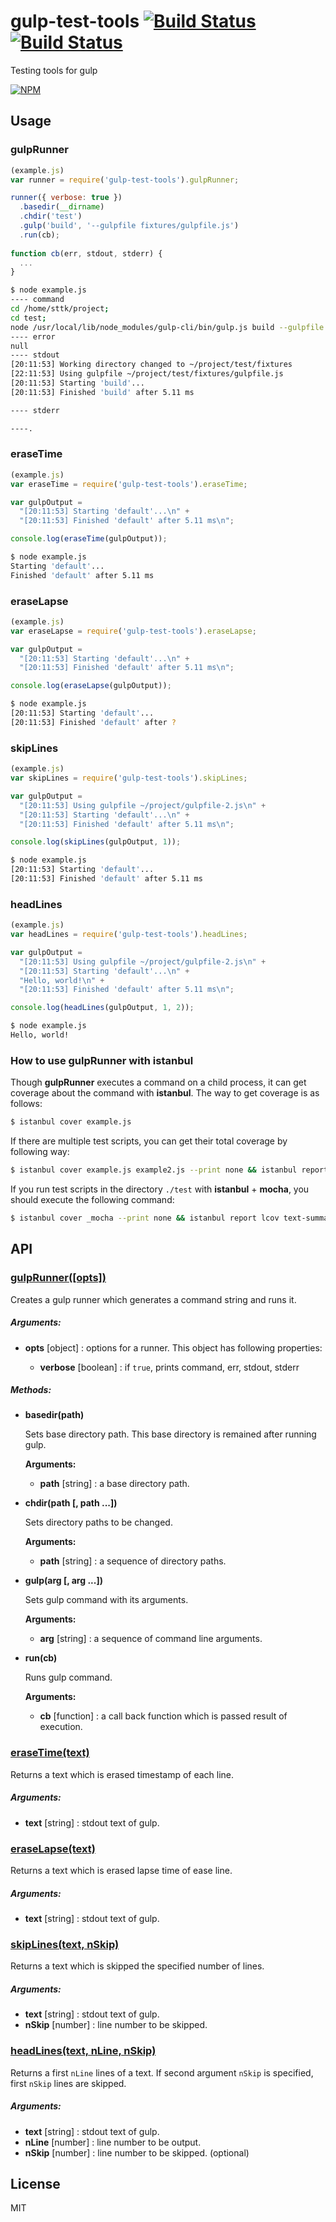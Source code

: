 gulp-test-tools [![Build Status][travis-img]][travis-url] [![Build Status][appveyor-img]][appveyor-url]
===============

Testing tools for gulp

[![NPM][npm-img]][npm-url]

Usage
-----

### gulpRunner

```js
(example.js)
var runner = require('gulp-test-tools').gulpRunner;

runner({ verbose: true })
  .basedir(__dirname)
  .chdir('test')
  .gulp('build', '--gulpfile fixtures/gulpfile.js')
  .run(cb);
  
function cb(err, stdout, stderr) {
  ...
}
```

```sh
$ node example.js
---- command
cd /home/sttk/project;
cd test; 
node /usr/local/lib/node_modules/gulp-cli/bin/gulp.js build --gulpfile fixtures/gulpfile.js
---- error
null
---- stdout
[20:11:53] Working directory changed to ~/project/test/fixtures
[22:11:53] Using gulpfile ~/project/test/fixtures/gulpfile.js
[20:11:53] Starting 'build'...
[20:11:53] Finished 'build' after 5.11 ms

---- stderr

----.
```

### eraseTime

```js
(example.js)
var eraseTime = require('gulp-test-tools').eraseTime;

var gulpOutput = 
  "[20:11:53] Starting 'default'...\n" +
  "[20:11:53] Finished 'default' after 5.11 ms\n";

console.log(eraseTime(gulpOutput));
```

```sh
$ node example.js
Starting 'default'...
Finished 'default' after 5.11 ms

```

### eraseLapse

```js
(example.js)
var eraseLapse = require('gulp-test-tools').eraseLapse;

var gulpOutput = 
  "[20:11:53] Starting 'default'...\n" +
  "[20:11:53] Finished 'default' after 5.11 ms\n";

console.log(eraseLapse(gulpOutput));
```

```sh
$ node example.js
[20:11:53] Starting 'default'...
[20:11:53] Finished 'default' after ?
```

### skipLines

```js
(example.js)
var skipLines = require('gulp-test-tools').skipLines;

var gulpOutput = 
  "[20:11:53] Using gulpfile ~/project/gulpfile-2.js\n" +
  "[20:11:53] Starting 'default'...\n" +
  "[20:11:53] Finished 'default' after 5.11 ms\n";

console.log(skipLines(gulpOutput, 1));
```

```sh
$ node example.js
[20:11:53] Starting 'default'...
[20:11:53] Finished 'default' after 5.11 ms

```


### headLines

```js
(example.js)
var headLines = require('gulp-test-tools').headLines;

var gulpOutput = 
  "[20:11:53] Using gulpfile ~/project/gulpfile-2.js\n" +
  "[20:11:53] Starting 'default'...\n" +
  "Hello, world!\n" +
  "[20:11:53] Finished 'default' after 5.11 ms\n";

console.log(headLines(gulpOutput, 1, 2));
```

```sh
$ node example.js
Hello, world!

```

### How to use gulpRunner with istanbul

Though **gulpRunner** executes a command on a child process, it can get coverage about the command with **istanbul**. The way to get coverage is as follows:

```sh
$ istanbul cover example.js
```

If there are multiple test scripts, you can get their total coverage by following way:

```sh
$ istanbul cover example.js example2.js --print none && istanbul report lcov text-summary
```

If you run test scripts in the directory `./test` with **istanbul** + **mocha**, you should execute the following command:

```sh
$ istanbul cover _mocha --print none && istanbul report lcov text-summary
```

API
---

### <u>gulpRunner([opts])</u>

Creates a gulp runner which generates a command string and runs it.

##### Arguments:

* **opts** [object] : options for a runner. This object has following properties:

  - **verbose** [boolean] : if `true`, prints command, err, stdout, stderr

##### Methods:

* **basedir(path)**

  Sets base directory path.
  This base directory is remained after running gulp.

  **Arguments:**
  
  - **path** [string] : a base directory path.

* **chdir(path [, path ...])**

  Sets directory paths to be changed.

  **Arguments:**

  - **path** [string] : a sequence of directory paths.

* **gulp(arg [, arg ...])**

  Sets gulp command with its arguments.

  **Arguments:**
  
  - **arg** [string] : a sequence of command line arguments.

* **run(cb)**

  Runs gulp command.

  **Arguments:**

  - **cb** [function] : a call back function which is passed result of execution.

### <u>eraseTime(text)</u>

Returns a text which is erased timestamp of each line.

##### Arguments:

* **text** [string] : stdout text of gulp.

### <u>eraseLapse(text)</u>

Returns a text which is erased lapse time of ease line.

##### Arguments:

* **text** [string] : stdout text of gulp.

### <u>skipLines(text, nSkip)</u>

Returns a text which is skipped the specified number of lines.

##### Arguments:

* **text** [string] : stdout text of gulp.
* **nSkip** [number] : line number to be skipped.

### <u>headLines(text, nLine, nSkip)</u>

Returns a first `nLine` lines of a text. If second argument `nSkip` is specified, first `nSkip` lines are skipped.

##### Arguments:

* **text** [string] : stdout text of gulp.
* **nLine** [number] : line number to be output.
* **nSkip** [number] : line number to be skipped. (optional)

License
-------

MIT

[travis-img]: https://travis-ci.org/sttk/gulp-test-tools.svg?branch=master
[travis-url]: https://travis-ci.org/sttk/gulp-test-tools
[appveyor-img]: https://ci.appveyor.com/api/projects/status/github/sttk/gulp-test-tools?branch=master&svn=true
[appveyor-url]: https://ci.appveyor.com/project/sttk/gulp-test-tools
[npm-img]: https://nodei.co/npm/gulp-test-tools.png
[npm-url]: https://nodei.co/npm/gulp-test-tools/
